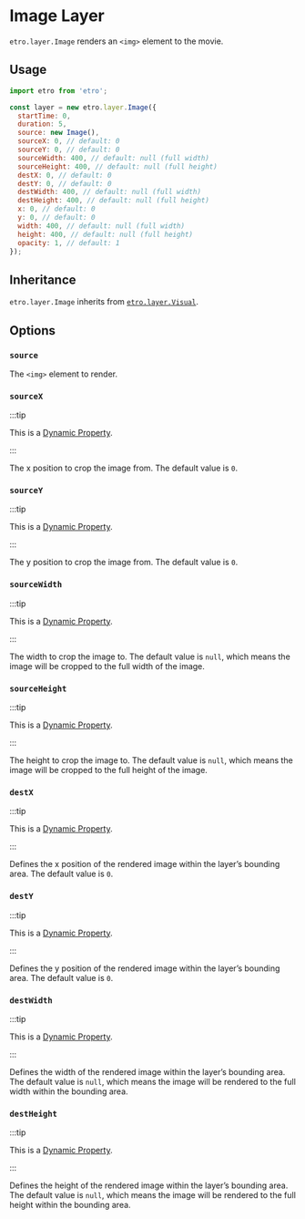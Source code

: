 # Image Layer

`etro.layer.Image` renders an `<img>` element to the movie.

## Usage

```js
import etro from 'etro';

const layer = new etro.layer.Image({
  startTime: 0,
  duration: 5,
  source: new Image(),
  sourceX: 0, // default: 0
  sourceY: 0, // default: 0
  sourceWidth: 400, // default: null (full width)
  sourceHeight: 400, // default: null (full height)
  destX: 0, // default: 0
  destY: 0, // default: 0
  destWidth: 400, // default: null (full width)
  destHeight: 400, // default: null (full height)
  x: 0, // default: 0
  y: 0, // default: 0
  width: 400, // default: null (full width)
  height: 400, // default: null (full height)
  opacity: 1, // default: 1
});
```

## Inheritance

`etro.layer.Image` inherits from [`etro.layer.Visual`](visual).

## Options

### `source`

The `<img>` element to render.

### `sourceX`

:::tip

This is a [Dynamic Property](../dynamic-properties).

:::

The x position to crop the image from. The default value is `0`.

### `sourceY`

:::tip

This is a [Dynamic Property](../dynamic-properties).

:::

The y position to crop the image from. The default value is `0`.

### `sourceWidth`

:::tip

This is a [Dynamic Property](../dynamic-properties).

:::

The width to crop the image to. The default value is `null`, which means the image will be cropped to the full width of the image.

### `sourceHeight`

:::tip

This is a [Dynamic Property](../dynamic-properties).

:::

The height to crop the image to. The default value is `null`, which means the image will be cropped to the full height of the image.

### `destX`

:::tip

This is a [Dynamic Property](../dynamic-properties).

:::

Defines the x position of the rendered image within the layer’s bounding area. The default value is `0`.

### `destY`

:::tip

This is a [Dynamic Property](../dynamic-properties).

:::

Defines the y position of the rendered image within the layer’s bounding area. The default value is `0`.

### `destWidth`

:::tip

This is a [Dynamic Property](../dynamic-properties).

:::

Defines the width of the rendered image within the layer’s bounding area. The default value is `null`, which means the image will be rendered to the full width within the bounding area.

### `destHeight`

:::tip

This is a [Dynamic Property](../dynamic-properties).

:::

Defines the height of the rendered image within the layer’s bounding area. The default value is `null`, which means the image will be rendered to the full height within the bounding area.


